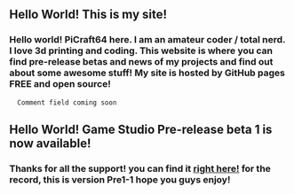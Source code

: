 ## Hello World! This is my site!

### Hello world! PiCraft64 here. I am an amateur coder / total nerd. I love 3d printing and coding. This website is where you can find pre-release betas and news of my projects and find out about some awesome stuff! My site is hosted by GitHub pages FREE and open source!


      Comment field coming soon

  
## Hello World! Game Studio Pre-release beta 1 is now available!
### Thanks for all the support! you can find it [right here!](https://scratch.mit.edu/projects/118140119/) for the record, this is version Pre1-1 hope you guys enjoy!